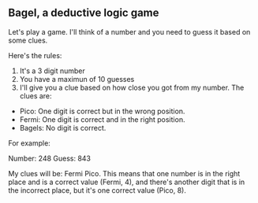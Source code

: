 ## Bagel, a deductive logic game

Let's play a game. I'll think of a number and you need to guess it based on some clues.

Here's the rules:

1) It's a 3 digit number
2) You have a maximun of 10 guesses
3) I'll give you a clue based on how close you got from my number. The clues are:
- Pico: One digit is correct but in the wrong position.
- Fermi: One digit is correct and in the right position.
- Bagels: No digit is correct.

For example:

Number: 248
Guess: 843

My clues will be: Fermi Pico. This means that one number is in the right place and is a correct value (Fermi, 4), and there's another digit that is in the incorrect place, but it's one correct value (Pico, 8).
